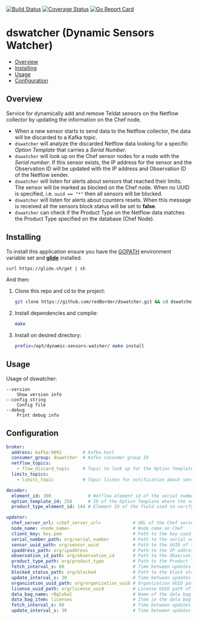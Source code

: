 [![Build Status](https://travis-ci.org/redBorder/dswatcher.svg?branch=master)](https://travis-ci.org/redBorder/dswatcher)
[![Coverage Status](https://coveralls.io/repos/github/redBorder/dswatcher/badge.svg?branch=master)](https://coveralls.io/github/redBorder/dswatcher?branch=master)
[![Go Report Card](https://goreportcard.com/badge/github.com/redBorder/dswatcher)](https://goreportcard.com/report/github.com/redBorder/dswatcher)

# dswatcher (Dynamic Sensors Watcher)

* [Overview](#overview)
* [Installing](#installing)
* [Usage](#usage)
* [Configuration](#configuration)

## Overview

Service for dynamically add and remove Teldat sensors on the Netflow collector
by updating the information on the Chef node.

- When a new sensor starts to send data to the Netflow collector, the data will
be discarded to a Kafka topic.
- `dswatcher` will analyze the discarded Netflow data looking for
a specific *Option Template* that carries a *Serial Number*.
- `dswatcher` will look up on the Chef sensor nodes for a
node with the *Serial number*. If this sensor exists, the IP address for the
sensor and the Observation ID will be updated with the IP address and Observation
ID of the Netflow sender.
- `dswatcher` will listen for alerts about sensors that reached
their limits. The sensor will be marked as blocked on the Chef node. When no
UUID is specified, i.e. `uuid == "*"` then all sensors will be blocked.
- `dswatcher` will listen for alerts about counters resets. When this message
is received all the sensors block status will be set to **false**.
- `dswatcher` can check if the Product Type on the Netflow data matches the
Product Type specified on the database (Chef Node).

## Installing

To install this application ensure you have the
[GOPATH](https://golang.org/doc/code.html#GOPATH) environment variable set and
**[glide](https://glide.sh/)** installed.

```bash
curl https://glide.sh/get | sh
```

And then:

1. Clone this repo and cd to the project:

    ```bash
    git clone https://github.com/redBorder/dswatcher.git && cd dswatcher
    ```
2. Install dependencies and compile:

    ```bash
    make
    ```
3. Install on desired directory:

    ```bash
    prefix=/opt/dynamic-sensors-watcher/ make install
    ```

## Usage

Usage of dswatcher:

```
--version
    Show version info
--config string
    Config file
--debug
    Print debug info
```

## Configuration

```yaml
broker:
  address: kafka:9092        # Kafka host
  consumer_group: dswatcher  # Kafka consumer group ID
  netflow_topics:
    - flow_discard_topic     # Topic to look up for the Option Template where the serial number is
  limits_topics:
    - limits_topic           # Topic listen for notification about sensors limits

decoder:
  element_id: 300              # Netflow element id of the serial number
  option_template_id: 258      # ID of the Option Template where the serial number is
  product_type_element_id: 144 # Element ID of the field used to verify the DeviceID

updater:
  chef_server_url: <chef_server_url>            # URL of the Chef server
  node_name: <node_name>                        # Node name on Chef
  client_key: key.pem                           # Path to the key used for Chef authorization
  serial_number_path: org/serial_number         # Path to the serial number of the sensor on Chef
  sensor_uuid_path: org/sensor_uuid             # Path to the UUID of the sensor on Chef
  ipaddress_path: org/ipaddress                 # Path to the IP address of the sensor to update
  observation_id_path: org/observation_id       # Path to the Observation Domain ID to update
  product_type_path: org/product_type           # Path to the Product Type to verify
  fetch_interval_s: 60                          # Time between updates of the internal sensors database
  blocked_status_path: org/blocked              # Path to the block status
  update_interval_s: 30                         # Time between updates of the Chef node
  organization_uuid_path: org/organization_uuid # Organization UUID path of the key used to block sensors
  license_uuid_path: org/license_uuid           # License UUID path of the key used to block sensors
  data_bag_name: rBglobal                       # Name of the data bag where the licenses are stored
  data_bag_item: licenses                       # Item in the data bag where the licenses are stored
  fetch_interval_s: 60                          # Time between updates of the internal sensors database
  update_interval_s: 30                         # Time between updates of the Chef node
```
